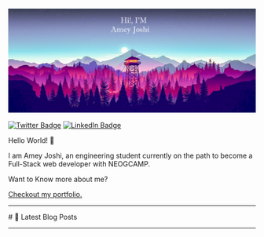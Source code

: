 [![AMEY JOSHI GitHub Banner](./images/Ameycover.jpg)](https://dev.to/skullninja72)

[![Twitter Badge](https://img.shields.io/twitter/url?style=social&url=https%3A%2F%2Ftwitter.com%2FAmeyRJoshi
)](https://twitter.com/AmeyRJoshi)
[![LinkedIn Badge](https://img.shields.io/badge/LinkedIn-Profile-informational?style=flat&logo=linkedin&logoColor=white&color=0D76A8)](https://www.linkedin.com/in/amey-joshi-a72bb6136/)
<br>
<p> Hello World! 👋</p>
<p> I am Amey Joshi, an engineering student currently  on the path to become a Full-Stack web developer with NEOGCAMP.</p>
<p> Want to Know more about me?</p><a href = "https://arj-portfolio.netlify.app">Checkout my portfolio.</a>
<br>
<hr>
 # 📩 Latest Blog Posts
<!-- BLOG-POST-LIST:START -->
<!-- BLOG-POST-LIST:END -->
<br>
<hr>